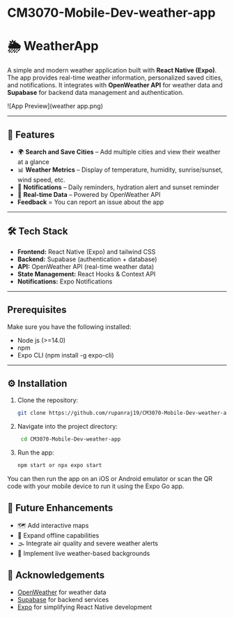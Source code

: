 # CM3070-Mobile-Dev-weather-app
# 🌦️ WeatherApp  

A simple and modern weather application built with **React Native (Expo)**. The app provides real-time weather information, personalized saved cities, and notifications. It integrates with **OpenWeather API** for weather data and **Supabase** for backend data management and authentication.  

![App Preview](weather app.png)

---

## 🚀 Features  

- 🌍 **Search and Save Cities** – Add multiple cities and view their weather at a glance  
- 📊 **Weather Metrics** – Display of temperature, humidity, sunrise/sunset, wind speed, etc.  
- 🔔 **Notifications** – Daily reminders, hydration alert and sunset reminder  
- 📡 **Real-time Data** – Powered by OpenWeather API
- **Feedback** = You can report an issue about the app

---

## 🛠️ Tech Stack  

- **Frontend:** React Native (Expo)  and tailwind CSS
- **Backend:** Supabase (authentication + database)  
- **API:** OpenWeather API (real-time weather data)  
- **State Management:** React Hooks & Context API  
- **Notifications:** Expo Notifications  

---

## Prerequisites

Make sure you have the following installed:

- Node js (>=14.0)
- npm
- Expo CLI (npm install -g expo-cli)

---

## ⚙️ Installation  

1. Clone the repository:  
   ```bash
   git clone https://github.com/rupanraj19/CM3070-Mobile-Dev-weather-app.git
2. Navigate into the project directory:
   ```bash
    cd CM3070-Mobile-Dev-weather-app
3. Run the app:
   ```bash
   npm start or npx expo start

You can then run the app on an iOS or Android emulator or scan the QR code with your mobile device to run it using the Expo Go app.
  
## 🔮 Future Enhancements  
- 🗺️ Add interactive maps  
- 📡 Expand offline capabilities  
- 🌫️ Integrate air quality and severe weather alerts  
- 🎨 Implement live weather-based backgrounds

## 🙌 Acknowledgements  
- [OpenWeather](https://openweathermap.org/) for weather data  
- [Supabase](https://supabase.com/) for backend services  
- [Expo](https://expo.dev/) for simplifying React Native development  

